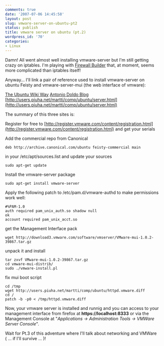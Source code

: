 ```yaml
---
comments: true
date: '2007-07-06 14:45:58'
layout: post
slug: vmware-server-on-ubuntu-pt2
status: publish
title: vmware server on ubuntu (pt.2)
wordpress_id: '70'
categories:
- Linux
---
```


Damn! All went almost well installing vmware-server but  I'm still getting crazy on iptables.
I'm playing with [Firewall Builder](http://www.fwbuilder.org) that, at moment, seems more complicated than iptables itself!

Anyway... I'll link a pair of reference used to install vmware-server on ubuntu Feisty and vmware-server-mui (the web interface of vmware):[](https://help.ubuntu.com/community/VMware/Server?action=show&redirect=VmwareServer)

[The Ubuntu Wiki Way](https://help.ubuntu.com/community/VMware/Server?action=show&redirect=VmwareServer)
[Antonio Doldo Blog](http://adoldo.wordpress.com/2007/03/06/vmware-server-installazione-su-ubuntu-feisty-herd-5/)
[http://users.piuha.net/martti/comp/ubuntu/server.html](http://users.piuha.net/martti/comp/ubuntu/server.html)

The summary of this three sites is:

Register for free to [http://register.vmware.com/content/registration.html](http://register.vmware.com/content/registration.html) and get your serials

Add the commercial repo from Canonical
```
deb http://archive.canonical.com/ubuntu feisty-commercial main
```
in your /etc/apt/sources.list and update your sources
```
sudo apt-get update
```
Install the vmware-server package
```
sudo apt-get install vmware-server
```
Apply the following patch to /etc/pam.d/vmware-authd to make permissions work well:
```
#%PAM-1.0
auth required pam_unix_auth.so shadow null
ok
account required pam_unix_acct.so
```
get the Management Interface pack
```
wget http://download3.vmware.com/software/vmserver/VMware-mui-1.0.2-39867.tar.gz
```
unpack it and install
```
tar zxvf VMware-mui-1.0.2-39867.tar.gz
cd vmware-mui-distrib/
sudo ./vmware-install.pl
```
fix mui boot script
```
cd /tmp
wget http://users.piuha.net/martti/comp/ubuntu/httpd.vmware.diff
cd /
patch -b -p0 < /tmp/httpd.vmware.diff
```
Now, your vmware server is installed and runnig and you can access to your management interface from firefox at **https://localhost:8333** or via the Management Console at "_Applications -> Administration Tools -> VMWare Server Console_".

Wait for Pt.3 of this adventure where I'll talk about networking and VMWare ( ... if I'll survive ... )!
